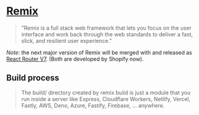 # [Remix](https://remix.run/)

> "Remix is a full stack web framework that lets you focus on the user interface and work back through the web standards to deliver a fast, slick, and resilient user experience."

*Note:* the next major version of Remix will be merged with and released as [React Router V7](https://reactrouter.com/). (Both are developed by Shopify now).

## Build process

> The build/ directory created by remix build is just a module that you run inside a server like Express, Cloudflare Workers, Netlify, Vercel, Fastly, AWS, Deno, Azure, Fastify, Firebase, ... anywhere.
